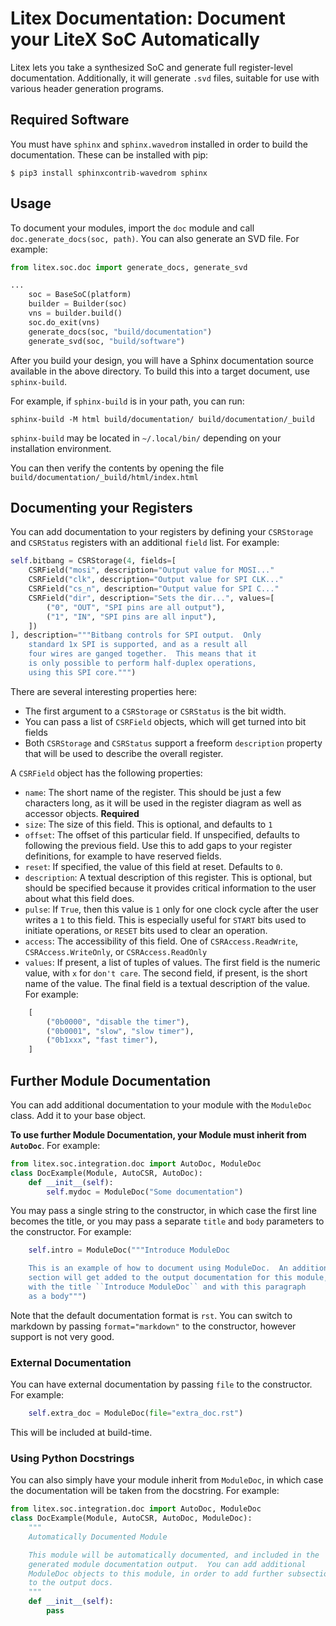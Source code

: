 # Litex Documentation: Document your LiteX SoC Automatically

Litex lets you take a synthesized SoC and generate full
register-level documentation.  Additionally, it will generate `.svd` files,
suitable for use with various header generation programs.

## Required Software

You must have `sphinx` and `sphinx.wavedrom` installed in order to build
the documentation.  These can be installed with pip:

```
$ pip3 install sphinxcontrib-wavedrom sphinx
```

## Usage

To document your modules, import the `doc` module and call `doc.generate_docs(soc, path)`.
You can also generate an SVD file.  For example:

```python
from litex.soc.doc import generate_docs, generate_svd

...
    soc = BaseSoC(platform)
    builder = Builder(soc)
    vns = builder.build()
    soc.do_exit(vns)
    generate_docs(soc, "build/documentation")
    generate_svd(soc, "build/software")
```

After you build your design, you will have a Sphinx documentation source available
in the above directory.  To build this into a target document, use `sphinx-build`.

For example, if `sphinx-build` is in your path, you can run:

`sphinx-build -M html build/documentation/ build/documentation/_build`

`sphinx-build` may be located in `~/.local/bin/` depending on your installation environment.

You can then verify the contents by opening the file `build/documentation/_build/html/index.html`

## Documenting your Registers

You can add documentation to your registers by defining your `CSRStorage` and `CSRStatus` registers with an additional `field` list.  For example:

```python
self.bitbang = CSRStorage(4, fields=[
    CSRField("mosi", description="Output value for MOSI..."
    CSRField("clk", description="Output value for SPI CLK..."
    CSRField("cs_n", description="Output value for SPI C..."
    CSRField("dir", description="Sets the dir...", values=[
        ("0", "OUT", "SPI pins are all output"),
        ("1", "IN", "SPI pins are all input"),
    ])
], description="""Bitbang controls for SPI output.  Only
    standard 1x SPI is supported, and as a result all
    four wires are ganged together.  This means that it
    is only possible to perform half-duplex operations,
    using this SPI core.""")
```

There are several interesting properties here:

* The first argument to a `CSRStorage` or `CSRStatus` is the bit width.
* You can pass a list of `CSRField` objects, which will get turned into bit fields
* Both `CSRStorage` and `CSRStatus` support a freeform `description` property that will be used to describe the overall register.

A `CSRField` object has the following properties:

* `name`: The short name of the register.  This should be just a few characters long, as it will be used in the register diagram as well as accessor objects.  **Required**
* `size`: The size of this field.  This is optional, and defaults to `1`
* `offset`: The offset of this particular field.  If unspecified, defaults to following the previous field.  Use this to add gaps to your register definitions, for example to have reserved fields.
* `reset`: If specified, the value of this field at reset.  Defaults to `0`.
* `description`: A textual description of this register.  This is optional, but should be specified because it provides critical information to the user about what this field does.
* `pulse`: If `True`, then this value is `1` only for one clock cycle after the user writes a `1` to this field.  This is especially useful for `START` bits used to initiate operations, or `RESET` bits used to clear an operation.
* `access`: The accessibility of this field.  One of `CSRAccess.ReadWrite`, `CSRAccess.WriteOnly`, or `CSRAccess.ReadOnly`
* `values`: If present, a list of tuples of values.  The first field is the numeric value, with `x` for `don't care`.  The second field, if present, is the short name of the value.  The final field is a textual description of the value.  For example:

```python
    [
        ("0b0000", "disable the timer"),
        ("0b0001", "slow", "slow timer"),
        ("0b1xxx", "fast timer"),
    ]
```

## Further Module Documentation

You can add additional documentation to your module with the `ModuleDoc` class.  Add it to your base object.

**To use further Module Documentation, your Module must inherit from `AutoDoc`**.  For example:

```python
from litex.soc.integration.doc import AutoDoc, ModuleDoc
class DocExample(Module, AutoCSR, AutoDoc):
    def __init__(self):
        self.mydoc = ModuleDoc("Some documentation")
```

You may pass a single string to the constructor, in which case the first line becomes the title, or you may pass a separate `title` and `body` parameters to the constructor.  For example:

```python
    self.intro = ModuleDoc("""Introduce ModuleDoc

    This is an example of how to document using ModuleDoc.  An additional
    section will get added to the output documentation for this module,
    with the title ``Introduce ModuleDoc`` and with this paragraph
    as a body""")
```

Note that the default documentation format is `rst`. You can switch to markdown by passing `format="markdown"` to the constructor, however support is not very good.

### External Documentation

You can have external documentation by passing `file` to the constructor.
For example:

```python
    self.extra_doc = ModuleDoc(file="extra_doc.rst")
```

This will be included at build-time.

### Using Python Docstrings

You can also simply have your module inherit from `ModuleDoc`, in which case
the documentation will be taken from the docstring.  For example:

```python
from litex.soc.integration.doc import AutoDoc, ModuleDoc
class DocExample(Module, AutoCSR, AutoDoc, ModuleDoc):
    """
    Automatically Documented Module

    This module will be automatically documented, and included in the
    generated module documentation output.  You can add additional
    ModuleDoc objects to this module, in order to add further subsections
    to the output docs.
    """
    def __init__(self):
        pass
```
